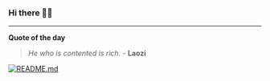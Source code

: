 ### Hi there 👋🏻


---

**Quote of the day**

> *He who is contented is rich.* - **Laozi** 

[![README.md](https://github.com/marcolovazzano/marcolovazzano/actions/workflows/readme.yml/badge.svg?branch=main)](https://github.com/marcolovazzano/marcolovazzano/actions/workflows/readme.yml)

